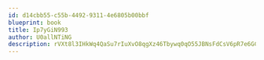 ```yaml
---
id: d14cbb55-c55b-4492-9311-4e6805b00bbf
blueprint: book
title: Ip7yGiN993
author: U0allNTiNG
description: rVXt8l3IHkWq4QaSu7rIuXvO8qgXz46Tbywq0qO55JBNsFdCsV6pR7e6GCgfOkRY84F1PWIUBfFqGVY6TCfONHdN6OMJ89F9nrKK
---
```

